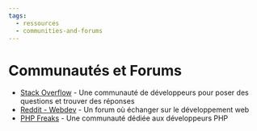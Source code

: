 ```yaml
---
tags:
  - ressources
  - communities-and-forums
---
```


# Communautés et Forums

- [Stack Overflow](https://stackoverflow.com/) - Une communauté de développeurs pour poser des questions et trouver des réponses
- [Reddit - Webdev](https://www.reddit.com/r/webdev/) - Un forum où échanger sur le développement web
- [PHP Freaks](https://www.phpfreaks.com/) - Une communauté dédiée aux développeurs PHP

